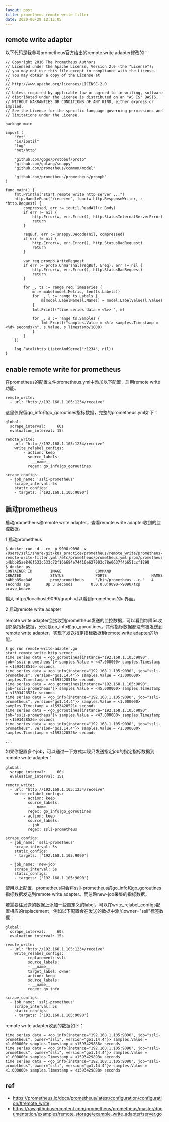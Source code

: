 ```yaml
---
layout: post
title: prometheus remote write filter
date: 2020-06-29 12:12:05
---
```


## remote write adapter

以下代码是我参考prometheus官方给出的remote write adapter修改的：

```golang
// Copyright 2016 The Prometheus Authors
// Licensed under the Apache License, Version 2.0 (the "License");
// you may not use this file except in compliance with the License.
// You may obtain a copy of the License at
//
// http://www.apache.org/licenses/LICENSE-2.0
//
// Unless required by applicable law or agreed to in writing, software
// distributed under the License is distributed on an "AS IS" BASIS,
// WITHOUT WARRANTIES OR CONDITIONS OF ANY KIND, either express or implied.
// See the License for the specific language governing permissions and
// limitations under the License.

package main

import (
	"fmt"
	"io/ioutil"
	"log"
	"net/http"

	"github.com/gogo/protobuf/proto"
	"github.com/golang/snappy"
	"github.com/prometheus/common/model"

	"github.com/prometheus/prometheus/prompb"
)

func main() {
	fmt.Println("start remote write http server ...")
	http.HandleFunc("/receive", func(w http.ResponseWriter, r *http.Request) {
		compressed, err := ioutil.ReadAll(r.Body)
		if err != nil {
			http.Error(w, err.Error(), http.StatusInternalServerError)
			return
		}

		reqBuf, err := snappy.Decode(nil, compressed)
		if err != nil {
			http.Error(w, err.Error(), http.StatusBadRequest)
			return
		}

		var req prompb.WriteRequest
		if err := proto.Unmarshal(reqBuf, &req); err != nil {
			http.Error(w, err.Error(), http.StatusBadRequest)
			return
		}

		for _, ts := range req.Timeseries {
			m := make(model.Metric, len(ts.Labels))
			for _, l := range ts.Labels {
				m[model.LabelName(l.Name)] = model.LabelValue(l.Value)
			}
			fmt.Printf("time series data = <%v> ", m)

			for _, s := range ts.Samples {
				fmt.Printf("samples.Value = <%f> samples.Timestamp = <%d> seconds\n", s.Value, s.Timestamp/1000)
			}
		}
	})

	log.Fatal(http.ListenAndServe(":1234", nil))
}

```

## enable remote write for prometheus

在prometheus的配置文件prometheus.yml中添加以下配置，启用remote write功能。

```
remote_write:
  - url: "http://192.168.1.105:1234/receive"
```

这里仅保留go_info和go_goroutines指标数据，完整的prometheus.yml如下：

```
global:
  scrape_interval:     60s
  evaluation_interval: 15s

remote_write:
  - url: "http://192.168.1.105:1234/receive"
    write_relabel_configs:
        - action: keep
          source_labels:
          - __name__
          regex: go_info|go_goroutines

scrape_configs:
  - job_name: 'ssli-prometheus'
    scrape_interval: 5s
    static_configs:
    - targets: ['192.168.1.105:9090']

```

## 启动prometheus

启动prometheus和remote write adapter，查看remote write adapter收到的监控数据。

1 启动prometheus


```
$ docker run -d --rm -p 9090:9090 -v /Users/ssli/share/git/k8s_practice/prometheus/remote_write/prometheus-remote-write-filter.yml:/etc/prometheus/prometheus.yml prom/prometheus
b4bbb85ae846f533c533c72f16b684e74416e627003c78e0637f4b651ccf1298
$ docker ps
CONTAINER ID        IMAGE               COMMAND                  CREATED             STATUS              PORTS                    NAMES
b4bbb85ae846        prom/prometheus     "/bin/prometheus --c…"   4 seconds ago       Up 3 seconds        0.0.0.0:9090->9090/tcp   brave_beaver
```

输入 http://localhost:9090/graph 可以看到prometheus的ui界面。

2 启动remote write adapter

remote write adapter会接收到prometheus发送的监控数据，可以看到每隔5s收到2条指标数据，分别是go_info和go_goroutines。其他指标数据都没有被发送到remote write adapter，实现了发送指定指标数据到remote write adapter的功能。

```
$ go run remote-write-adapter.go
start remote write http server ...
time series data = <go_goroutines{instance="192.168.1.105:9090", job="ssli-prometheus"}> samples.Value = <47.000000> samples.Timestamp = <1593428516> seconds
time series data = <go_info{instance="192.168.1.105:9090", job="ssli-prometheus", version="go1.14.4"}> samples.Value = <1.000000> samples.Timestamp = <1593428516> seconds
time series data = <go_goroutines{instance="192.168.1.105:9090", job="ssli-prometheus"}> samples.Value = <45.000000> samples.Timestamp = <1593428521> seconds
time series data = <go_info{instance="192.168.1.105:9090", job="ssli-prometheus", version="go1.14.4"}> samples.Value = <1.000000> samples.Timestamp = <1593428521> seconds
time series data = <go_goroutines{instance="192.168.1.105:9090", job="ssli-prometheus"}> samples.Value = <47.000000> samples.Timestamp = <1593428526> seconds
time series data = <go_info{instance="192.168.1.105:9090", job="ssli-prometheus", version="go1.14.4"}> samples.Value = <1.000000> samples.Timestamp = <1593428526> seconds

...
```

如果你配置多个job，可以通过一下方式实现只发送指定job的指定指标数据到remote write adapter：

```
global:
  scrape_interval:     60s
  evaluation_interval: 15s

remote_write:
  - url: "http://192.168.1.105:1234/receive"
    write_relabel_configs:
        - action: keep
          source_labels:
          - __name__
          regex: go_info|go_goroutines
        - action: keep
          source_labels:
          - job
          regex: ssli-prometheus

scrape_configs:
  - job_name: 'ssli-prometheus'
    scrape_interval: 5s
    static_configs:
    - targets: ['192.168.1.105:9090']

  - job_name: 'new-job'
    scrape_interval: 5s
    static_configs:
    - targets: ['192.168.1.105:9090']
```

使用以上配置，prometheus只会将ssli-prometheus的go_info和go_goroutines指标数据发送到remote write adapter。而忽略new-job采集的指标数据。

若需要往发送的数据上添加一些自定义的label，可以在write_relabel_configs配置相应的replacement，例如以下配置会在发送的数据中添加owner="ssli"标签数据：

```
global:
  scrape_interval:     60s
  evaluation_interval: 15s

remote_write:
  - url: "http://192.168.1.105:1234/receive"
    write_relabel_configs:
        - replacement: ssli
          source_labels:
          - __name__
          target_label: owner
        - action: keep
          source_labels:
          - __name__
          regex: go_info

scrape_configs:
  - job_name: 'ssli-prometheus'
    scrape_interval: 5s
    static_configs:
    - targets: ['192.168.1.105:9090']
```

remote write adapter收到的数据如下：

```
time series data = <go_info{instance="192.168.1.105:9090", job="ssli-prometheus", owner="ssli", version="go1.14.4"}> samples.Value = <1.000000> samples.Timestamp = <1593429888> seconds
time series data = <go_info{instance="192.168.1.105:9090", job="ssli-prometheus", owner="ssli", version="go1.14.4"}> samples.Value = <1.000000> samples.Timestamp = <1593429893> seconds
time series data = <go_info{instance="192.168.1.105:9090", job="ssli-prometheus", owner="ssli", version="go1.14.4"}> samples.Value = <1.000000> samples.Timestamp = <1593429898> seconds
```

##  ref

- https://prometheus.io/docs/prometheus/latest/configuration/configuration/#remote_write
- https://raw.githubusercontent.com/prometheus/prometheus/master/documentation/examples/remote_storage/example_write_adapter/server.go
